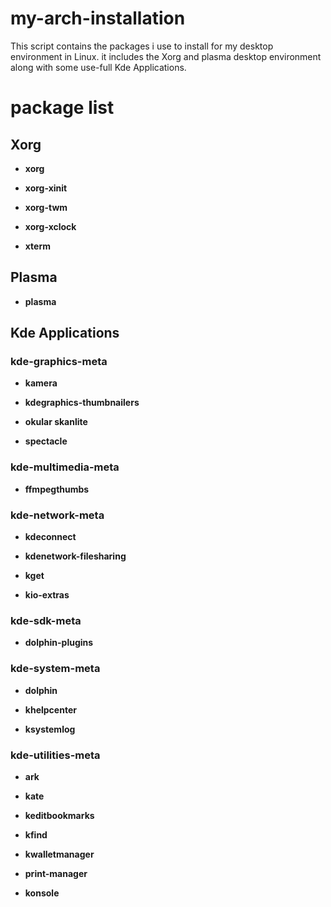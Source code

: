 # my-arch-installation

This script contains the packages i use to install for my desktop environment in Linux.
it includes the Xorg and plasma desktop environment along with some use-full Kde Applications.

# package list

## Xorg

* **xorg**

* **xorg-xinit**

* **xorg-twm**

* **xorg-xclock**

* **xterm**


## Plasma

* **plasma**


## Kde Applications

### kde-graphics-meta

* **kamera**

* **kdegraphics-thumbnailers**

* **okular skanlite**

* **spectacle**


### kde-multimedia-meta

* **ffmpegthumbs**


### kde-network-meta

* **kdeconnect**

* **kdenetwork-filesharing**

* **kget**

* **kio-extras**


### kde-sdk-meta

* **dolphin-plugins**


### kde-system-meta

* **dolphin**

* **khelpcenter**

* **ksystemlog**

### kde-utilities-meta

* **ark**

* **kate**

* **keditbookmarks**

* **kfind**

* **kwalletmanager**

* **print-manager**

* **konsole**

